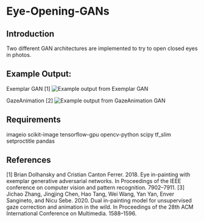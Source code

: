 # Eye-Opening-GANs

## Introduction
Two different GAN architectures are implemented to try to open closed eyes in photos.

## Example Output:
Exemplar GAN [1]
![Example output from Exemplar GAN](exemplar.png)

GazeAnimation [2]
![Example output from GazeAnimation GAN](gazegan.png)

## Requirements
imageio
scikit-image
tensorflow-gpu
opencv-python
scipy
tf_slim
setproctitle
pandas

## References
[1] Brian Dolhansky and Cristian Canton Ferrer. 2018. Eye in-painting with exemplar generative adversarial networks. In Proceedings of the IEEE conference on computer vision and pattern recognition. 7902–7911.
[3] Jichao Zhang, Jingjing Chen, Hao Tang, Wei Wang, Yan Yan, Enver Sangineto, and Nicu Sebe. 2020. Dual in-painting model for unsupervised gaze correction and animation in the wild. In Proceedings of the 28th ACM International Conference on Multimedia. 1588–1596.

